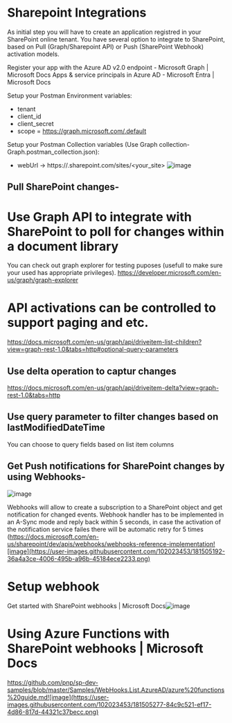 # Sharepoint Integrations

As initial step you will have to create an application registred in your SharePoint online tenant.
You have several option to integrate to SharePoint, based on Pull (Graph/Sharepoint API) or Push (SharePoint Webhook) activation models.

Register your app with the Azure AD v2.0 endpoint - Microsoft Graph | Microsoft Docs
Apps & service principals in Azure AD - Microsoft Entra | Microsoft Docs

Setup your Postman Environment variables:
* tenant
* client_id
* client_secret
* scope = https://graph.microsoft.com/.default

Setup your Postman Collection variables (Use Graph collection-Graph.postman_collection.json):
* webUrl -> https://<host>.sharepoint.com/sites/<your_site>
![image](https://user-images.githubusercontent.com/102023453/181501060-4ffd7341-a856-469c-ae7d-961980ac07c2.png)

## Pull SharePoint changes-
# Use Graph API to integrate with SharePoint to poll for changes within a document library
You can check out graph explorer for testing puposes (usefull to make sure your used has appropriate privileges).
https://developer.microsoft.com/en-us/graph/graph-explorer
  
# API activations can be controlled to support paging and etc.
https://docs.microsoft.com/en-us/graph/api/driveitem-list-children?view=graph-rest-1.0&tabs=http#optional-query-parameters
  
## Use delta operation to captur changes
https://docs.microsoft.com/en-us/graph/api/driveitem-delta?view=graph-rest-1.0&tabs=http

## Use query parameter to filter changes based on lastModifiedDateTime
You can choose to query fields based on list item columns

## Get Push notifications for SharePoint changes by using Webhooks-
  ![image](https://user-images.githubusercontent.com/102023453/181506793-cd3a5191-186f-495a-a00c-9d8223bc94c2.png)

Webhooks will allow to create a subscription to a SharePoint object and get notification for changed events.
Webhook handler has to be implemented in an A-Sync mode and reply back within 5 seconds, in case the activation of the notification service failes there will be automatic retry for 5 times (https://docs.microsoft.com/en-us/sharepoint/dev/apis/webhooks/webhooks-reference-implementation![image](https://user-images.githubusercontent.com/102023453/181505192-36a4a3ce-4006-495b-a96b-45184ece2233.png)

# Setup webhook
Get started with SharePoint webhooks | Microsoft Docs![image](https://user-images.githubusercontent.com/102023453/181505318-b70405fc-bf1f-45b4-ab71-3fe05976f612.png)
  
# Using Azure Functions with SharePoint webhooks | Microsoft Docs
https://github.com/pnp/sp-dev-samples/blob/master/Samples/WebHooks.List.AzureAD/azure%20functions%20guide.md![image](https://user-images.githubusercontent.com/102023453/181505277-84c9c521-ef17-4d86-817d-44321c37becc.png)





